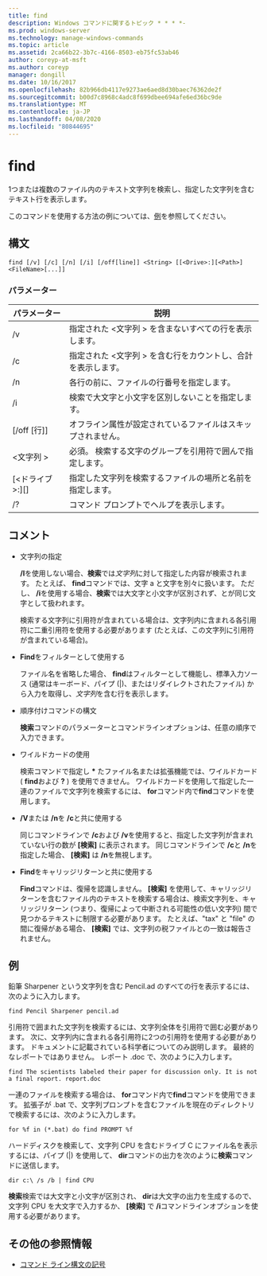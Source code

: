 ```yaml
---
title: find
description: Windows コマンドに関するトピック * * * *-
ms.prod: windows-server
ms.technology: manage-windows-commands
ms.topic: article
ms.assetid: 2ca66b22-3b7c-4166-8503-eb75fc53ab46
author: coreyp-at-msft
ms.author: coreyp
manager: dongill
ms.date: 10/16/2017
ms.openlocfilehash: 82b966db4117e9273ae6aed8d30baec76362de2f
ms.sourcegitcommit: b00d7c8968c4adc8f699dbee694afe6ed36bc9de
ms.translationtype: MT
ms.contentlocale: ja-JP
ms.lasthandoff: 04/08/2020
ms.locfileid: "80844695"
---
```

# <a name="find"></a>find



1つまたは複数のファイル内のテキスト文字列を検索し、指定した文字列を含むテキスト行を表示します。

このコマンドを使用する方法の例については、[例](#BKMK_examples)を参照してください。

## <a name="syntax"></a>構文

```
find [/v] [/c] [/n] [/i] [/off[line]] <String> [[<Drive>:][<Path>]<FileName>[...]]
```

### <a name="parameters"></a>パラメーター

|           パラメーター           |                                              説明                                               |
|-------------------------------|--------------------------------------------------------------------------------------------------------|
|              /v               |                    指定された \<文字列 > を含まないすべての行を表示します。                     |
|              /c               |              指定された \<文字列 > を含む行をカウントし、合計を表示します。              |
|              /n               |                            各行の前に、ファイルの行番号を指定します。                             |
|              /i               |                            検索で大文字と小文字を区別しないことを指定します。                            |
|         [/off [行]]          |                        オフライン属性が設定されているファイルはスキップされません。                        |
|          \<文字列 >          | 必須。 検索する文字のグループを引用符で囲んで指定します。 |
| [\<ドライブ >:][<Path>]<FileName> |        指定した文字列を検索するファイルの場所と名前を指定します。        |
|              /?               |                                  コマンド プロンプトでヘルプを表示します。                                  |

## <a name="remarks"></a>コメント

-   文字列の指定

    **/I**を使用しない場合、**検索**では*文字列*に対して指定した内容が検索されます。 たとえば、 **find**コマンドでは、文字 a と文字を別々に扱います。 ただし、 **/i**を使用する場合、**検索**では大文字と小文字が区別されず、とが同じ文字として扱われます。

    検索する文字列に引用符が含まれている場合は、文字列内に含まれる各引用符に二重引用符を使用する必要があります (たとえば、この文字列に引用符が含まれている場合)。
-   **Find**をフィルターとして使用する

    ファイル名を省略した場合、 **find**はフィルターとして機能し、標準入力ソース (通常はキーボード、パイプ (|)、またはリダイレクトされたファイル) から入力を取得し、*文字列*を含む行を表示します。
-   順序付けコマンドの構文

    **検索**コマンドのパラメーターとコマンドラインオプションは、任意の順序で入力できます。
-   ワイルドカードの使用

    検索コマンドで指定し **&#42;** たファイル名または拡張機能では、ワイルドカード ( **find**および **?** ) を使用できません。 ワイルドカードを使用して指定した一連のファイルで文字列を検索するには、 **for**コマンド内で**find**コマンドを使用します。
-   **/V**または **/n**を **/c**と共に使用する

    同じコマンドラインで **/c**および **/v**を使用すると、指定した文字列が含まれていない行の数が **[検索]** に表示されます。 同じコマンドラインで **/c**と **/n**を指定した場合、 **[検索]** は **/n**を無視します。
-   **Find**をキャリッジリターンと共に使用する

    **Find**コマンドは、復帰を認識しません。 **[検索]** を使用して、キャリッジリターンを含むファイル内のテキストを検索する場合は、検索文字列を、キャリッジリターン (つまり、復帰によって中断される可能性の低い文字列) 間で見つかるテキストに制限する必要があります。 たとえば、"tax" と "file" の間に復帰がある場合、 **[検索]** では、文字列の税ファイルとの一致は報告されません。

## <a name="examples"></a><a name=BKMK_examples></a>例

鉛筆 Sharpener という文字列を含む Pencil.ad のすべての行を表示するには、次のように入力します。
```
find Pencil Sharpener pencil.ad
```
引用符で囲まれた文字列を検索するには、文字列全体を引用符で囲む必要があります。 次に、文字列内に含まれる各引用符に2つの引用符を使用する必要があります。 ドキュメントに記載されている科学者についてのみ説明します。 最終的なレポートではありません。 レポート .doc で、次のように入力します。
```
find The scientists labeled their paper for discussion only. It is not a final report. report.doc
```
一連のファイルを検索する場合は、 **for**コマンド内で**find**コマンドを使用できます。 拡張子が .bat で、文字列プロンプトを含むファイルを現在のディレクトリで検索するには、次のように入力します。
```
for %f in (*.bat) do find PROMPT %f 
```
ハードディスクを検索して、文字列 CPU を含むドライブ C にファイル名を表示するには、パイプ (|) を使用して、 **dir**コマンドの出力を次のように**検索**コマンドに送信します。
```
dir c:\ /s /b | find CPU 
```
**検索**検索では大文字と小文字が区別され、 **dir**は大文字の出力を生成するので、文字列 CPU を大文字で入力するか、 **[検索]** で **/i**コマンドラインオプションを使用する必要があります。

## <a name="additional-references"></a>その他の参照情報

- [コマンド ライン構文の記号](command-line-syntax-key.md)